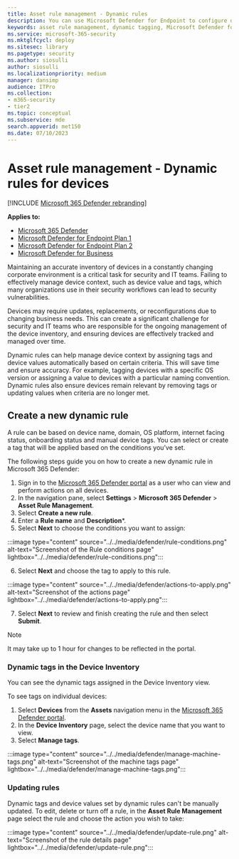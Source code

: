 ```yaml
---
title: Asset rule management - Dynamic rules 
description: You can use Microsoft Defender for Endpoint to configure dynamic tagging 
keywords: asset rule management, dynamic tagging, Microsoft Defender for Endpoint, devices, Microsoft 365 Defender, Defender
ms.service: microsoft-365-security
ms.mktglfcycl: deploy
ms.sitesec: library
ms.pagetype: security
ms.author: siosulli
author: siosulli
ms.localizationpriority: medium
manager: dansimp
audience: ITPro
ms.collection: 
- m365-security
- tier2
ms.topic: conceptual
ms.subservice: mde
search.appverid: met150
ms.date: 07/10/2023
---
```


# Asset rule management - Dynamic rules for devices

[!INCLUDE [Microsoft 365 Defender rebranding](../../includes/microsoft-defender.md)]

**Applies to:**

- [Microsoft 365 Defender](https://go.microsoft.com/fwlink/?linkid=2118804)
- [Microsoft Defender for Endpoint Plan 1](https://go.microsoft.com/fwlink/p/?linkid=2154037)
- [Microsoft Defender for Endpoint Plan 2](https://go.microsoft.com/fwlink/p/?linkid=2154037)
- [Microsoft Defender for Business](../defender-business/mdb-overview.md)

Maintaining an accurate inventory of devices in a constantly changing corporate environment is a critical task for security and IT teams. Failing to effectively manage device context, such as device value and tags, which many organizations use in their security workflows can lead to security vulnerabilities.

Devices may require updates, replacements, or reconfigurations due to changing business needs. This can create a significant challenge for security and IT teams who are responsible for the ongoing management of the device inventory, and ensuring devices are effectively tracked and managed over time.

Dynamic rules can help manage device context by assigning tags and device values automatically based on certain criteria. This will save time and ensure accuracy. For example, tagging devices with a specific OS version or assigning a value to devices with a particular naming convention. Dynamic rules also ensure devices remain relevant by removing tags or updating values when criteria are no longer met.

## Create a new dynamic rule

A rule can be based on device name, domain, OS platform, internet facing status, onboarding status and manual device tags. You can select or create a tag that will be applied based on the conditions you’ve set.

The following steps guide you on how to create a new dynamic rule in Microsoft 365 Defender:

1. Sign in to the [Microsoft 365 Defender portal](https://security.microsoft.com) as a user who can view and perform actions on all devices.
2. In the navigation pane, select **Settings** \> **Microsoft 365 Defender** \> **Asset Rule Management**.
3. Select **Create a new rule**.
4. Enter a **Rule name** and **Description***.
5. Select **Next** to choose the conditions you want to assign:

:::image type="content" source="../../media/defender/rule-conditions.png" alt-text="Screenshot of the Rule conditions page" lightbox="../../media/defender/rule-conditions.png":::

6. Select **Next** and choose the tag to apply to this rule.

:::image type="content" source="../../media/defender/actions-to-apply.png" alt-text="Screenshot of the actions page" lightbox="../../media/defender/actions-to-apply.png":::

7. Select **Next** to review and finish creating the rule and then select **Submit**.

>[!Note]
> It may take up to 1 hour for changes to be reflected in the portal.

### Dynamic tags in the Device Inventory

You can see the dynamic tags assigned in the Device Inventory view.

To see tags on individual devices:

1. Select **Devices** from the **Assets** navigation menu in the [Microsoft 365 Defender portal](https://security.microsoft.com).
2. In the **Device Inventory** page, select the device name that you want to view.
3. Select **Manage tags**.

:::image type="content" source="../../media/defender/manage-machine-tags.png" alt-text="Screenshot of the machine tags page" lightbox="../../media/defender/manage-machine-tags.png":::

### Updating rules

Dynamic tags and device values set by dynamic rules can't be manually updated. To edit, delete or turn off a rule, in the **Asset Rule Management** page select the rule and choose the action you wish to take:

:::image type="content" source="../../media/defender/update-rule.png" alt-text="Screenshot of the rule details page" lightbox="../../media/defender/update-rule.png":::
